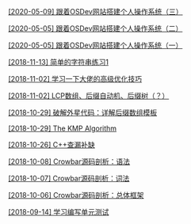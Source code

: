 <!-- 这里是我的[UVa题解](https://github.com/daichao1997/daichao1997.github.io/tree/master/uva)，愿能积少成多。 -->

[[2020-05-09] 跟着OSDev网站搭建个人操作系统（三）](https://daichao1997.github.io/2020-05-09-meaty-skeleton-1.html)

[[2020-05-05] 跟着OSDev网站搭建个人操作系统（二）](https://daichao1997.github.io/2020-05-05-osdev-barebone-2.html)

[[2020-05-05] 跟着OSDev网站搭建个人操作系统（一）](https://daichao1997.github.io/2020-05-05-osdev-barebone.html)

[[2018-11-13] 简单的字符串练习1](https://daichao1997.github.io/2018-11-13-简单的字符串练习1.html)

[[2018-11-02] 学习一下大佬的高级优化技巧](https://daichao1997.github.io/2018-11-02-学习一下大佬的高级优化技巧.html)

[[2018-11-02] LCP数组、后缀自动机、后缀树（？）](https://daichao1997.github.io/2018-11-02-LCP数组、后缀自动机.html)

[[2018-10-29] 破解外星代码：详解后缀数组模板](https://daichao1997.github.io/2018-10-29-后缀数组.html)

[[2018-10-29] The KMP Algorithm](https://daichao1997.github.io/2018-10-29-KMP.html)

[[2018-10-26] C++查漏补缺](https://daichao1997.github.io/2018-10-26-C++查漏补缺.html)

[[2018-10-08] Crowbar源码剖析：语法](https://daichao1997.github.io/2018-10-08-Crowbar源码剖析：语法.html)

[[2018-10-07] Crowbar源码剖析：词法](https://daichao1997.github.io/2018-10-07-Crowbar源码剖析：词法.html)

[[2018-10-06] Crowbar源码剖析：总体框架](https://daichao1997.github.io/2018-10-06-Crowbar源码剖析：总体框架.html)

[[2018-09-14] 学习编写单元测试](https://daichao1997.github.io/2018-09-14-学习编写单元测试.html)